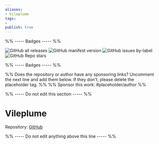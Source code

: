 ```yaml
---
aliases:
- Vileplume
tags: 
- 
publish: true
---
```


%% ----- Badges ----- %%

![GitHub all releases](https://img.shields.io/github/downloads/hungsu/vileplume-obsidian/total?color=573E7A&logo=github&style=for-the-badge) 
![GitHub manifest version](https://img.shields.io/github/manifest-json/v/hungsu/vileplume-obsidian?color=573E7A&logo=github&style=for-the-badge) 
![GitHub issues by-label](https://img.shields.io/github/issues/hungsu/vileplume-obsidian/help%20wanted?color=573E7A&logo=github&style=for-the-badge) 
![GitHub Repo stars](https://img.shields.io/github/stars/hungsu/vileplume-obsidian?color=573E7A&logo=github&style=for-the-badge)

%% ----- Badges ----- %%

%% Does the repository or author have any sponsoring links? Uncomment the next line and add them below. If they don't, please delete the placeholder tag. %%
%% Sponsor this work: #placeholder/author %%

%% ----- Do not edit this section ----- %%

# Vileplume

Repository: [GitHub](https://github.com/hungsu/vileplume-obsidian)



%% ----- Do not edit anything above this line ----- %% 
